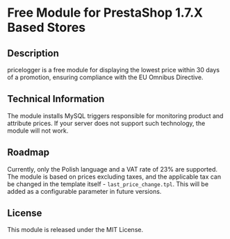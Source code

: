 # Free Module for PrestaShop 1.7.X Based Stores

## Description
pricelogger is a free module for displaying the lowest price within 30 days of a promotion, ensuring compliance with the EU Omnibus Directive.

## Technical Information
The module installs MySQL triggers responsible for monitoring product and attribute prices. If your server does not support such technology, the module will not work.

## Roadmap
Currently, only the Polish language and a VAT rate of 23% are supported. The module is based on prices excluding taxes, and the applicable tax can be changed in the template itself - `last_price_change.tpl`. This will be added as a configurable parameter in future versions.

## License
This module is released under the MIT License.

